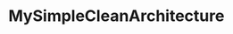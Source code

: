 # MySimpleCleanArchitecture
[![<ramdhanjr11>](https://circleci.com/gh/ramdhanjr11/MySimpleCleanArchitecture.svg?style=svg)](https://app.circleci.com/pipelines/gh/ramdhanjr11/MySimpleCleanArchitecture)
